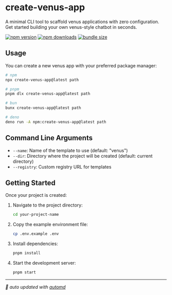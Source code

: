 # create-venus-app

A minimal CLI tool to scaffold venus applications with zero configuration. Get started building your own venus-style chatbot in seconds.

<!-- automd:badges color="yellow" license name="create-venus-app" codecov bundlephobia packagephobia -->

[![npm version](https://img.shields.io/npm/v/create-venus-app?color=yellow)](https://npmjs.com/package/create-venus-app)
[![npm downloads](https://img.shields.io/npm/dm/create-venus-app?color=yellow)](https://npm.chart.dev/create-venus-app)
[![bundle size](https://img.shields.io/bundlephobia/minzip/create-venus-app?color=yellow)](https://bundlephobia.com/package/create-venus-app)

<!-- /automd -->

## Usage

You can create a new venus app with your preferred package manager:

<!-- automd:pm-x version="latest" name="create-venus-app" args="path" <flags>" -->

```sh
# npm
npx create-venus-app@latest path

# pnpm
pnpm dlx create-venus-app@latest path

# bun
bunx create-venus-app@latest path

# deno
deno run -A npm:create-venus-app@latest path
```

<!-- /automd -->

## Command Line Arguments

- `--name`: Name of the template to use (default: "venus")
- `--dir`: Directory where the project will be created (default: current directory)
- `--registry`: Custom registry URL for templates

## Getting Started

Once your project is created:

1. Navigate to the project directory:

    ```bash
    cd your-project-name
    ```

2. Copy the example environment file:

    ```bash
    cp .env.example .env
    ```

3. Install dependencies:

    ```bash
    pnpm install
    ```

4. Start the development server:
    ```bash
    pnpm start
    ```

<!-- automd:with-automd -->

---

_🤖 auto updated with [automd](https://automd.unjs.io)_

<!-- /automd -->
